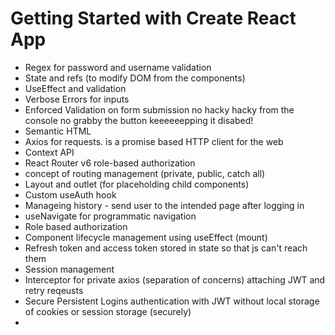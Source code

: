 # Getting Started with Create React App
* Regex for password and username validation
* State and refs (to modify DOM from the components)
* UseEffect and validation
* Verbose Errors for inputs
* Enforced Validation on form submission no hacky hacky from the console no grabby the button keeeeeepping it disabed!
* Semantic HTML
* Axios for requests. is a promise based HTTP client for the web
* Context API
* React Router v6 role-based authorization
* concept of routing management (private, public, catch all)
* Layout and outlet (for placeholding child components)
* Custom useAuth hook
* Manageing history - send user to the intended page after logging in 
* useNavigate for programmatic navigation
* Role based authorization
* Component lifecycle management using useEffect (mount)
* Refresh token and access token stored in state so that js can't reach them
* Session management
* Interceptor for private axios (separation of concerns) attaching JWT and retry reqeusts
* Secure Persistent Logins authentication with JWT without local storage of cookies or session storage (securely)
* 